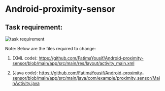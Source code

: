 # Android-proximity-sensor

## Task requirement:

![task requirement](https://user-images.githubusercontent.com/49322171/129362399-2c2ac9fc-b741-4aca-9582-f831bcfb0d9e.PNG)

Note: 
Below are the files required to change:
1. (XML code): https://github.com/FatimaYousif/Android-proximity-sensor/blob/main/app/src/main/res/layout/activity_main.xml

2. (Java code): https://github.com/FatimaYousif/Android-proximity-sensor/blob/main/app/src/main/java/com/example/proximity_sensor/MainActivity.java

